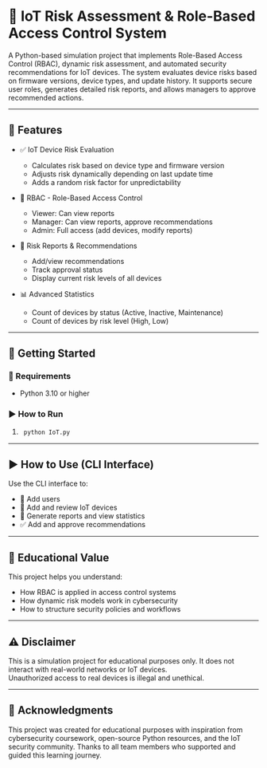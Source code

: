 # 🔐 IoT Risk Assessment & Role-Based Access Control System

A Python-based simulation project that implements Role-Based Access Control (RBAC), dynamic risk assessment, and automated security recommendations for IoT devices. The system evaluates device risks based on firmware versions, device types, and update history. It supports secure user roles, generates detailed risk reports, and allows managers to approve recommended actions.

---

## 📌 Features

- ✅ IoT Device Risk Evaluation
  - Calculates risk based on device type and firmware version
  - Adjusts risk dynamically depending on last update time
  - Adds a random risk factor for unpredictability

- 🔐 RBAC - Role-Based Access Control
  - Viewer: Can view reports
  - Manager: Can view reports, approve recommendations
  - Admin: Full access (add devices, modify reports)

- 📄 Risk Reports & Recommendations
  - Add/view recommendations
  - Track approval status
  - Display current risk levels of all devices

- 📊 Advanced Statistics
  - Count of devices by status (Active, Inactive, Maintenance)
  - Count of devices by risk level (High, Low)

---

## 🚀 Getting Started

### 🧰 Requirements
- Python 3.10 or higher

### ▶️ How to Run

1.  ```bash
     python IoT.py
     ```


---

## ▶️ How to Use (CLI Interface)

Use the CLI interface to:

- 👤 Add users  
- 📱 Add and review IoT devices  
- 📄 Generate reports and view statistics  
- ✅ Add and approve recommendations  

---

## 🧠 Educational Value

This project helps you understand:

- How RBAC is applied in access control systems  
- How dynamic risk models work in cybersecurity  
- How to structure security policies and workflows  

---

## ⚠️ Disclaimer

This is a simulation project for educational purposes only. It does not interact with real-world networks or IoT devices.  
Unauthorized access to real devices is illegal and unethical.

---

## 🙏 Acknowledgments

This project was created for educational purposes with inspiration from cybersecurity coursework, open-source Python resources, and the IoT security community. Thanks to all team members who supported and guided this learning journey.


